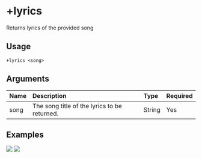 # +lyrics
Returns lyrics of the provided song

## Usage
```
+lyrics <song>
```

## Arguments
Name | Description | Type | Required
:-- | :-- | :-- | :--
song | The song title of the lyrics to be returned. | String | Yes

## Examples
![](https://user-images.githubusercontent.com/111157596/185429659-845bfa6f-8be8-4fcd-a298-7990f002b9bd.jpg)
![](https://user-images.githubusercontent.com/111157596/185429699-14411959-362b-40c7-961a-ffd24e81694f.jpg)
